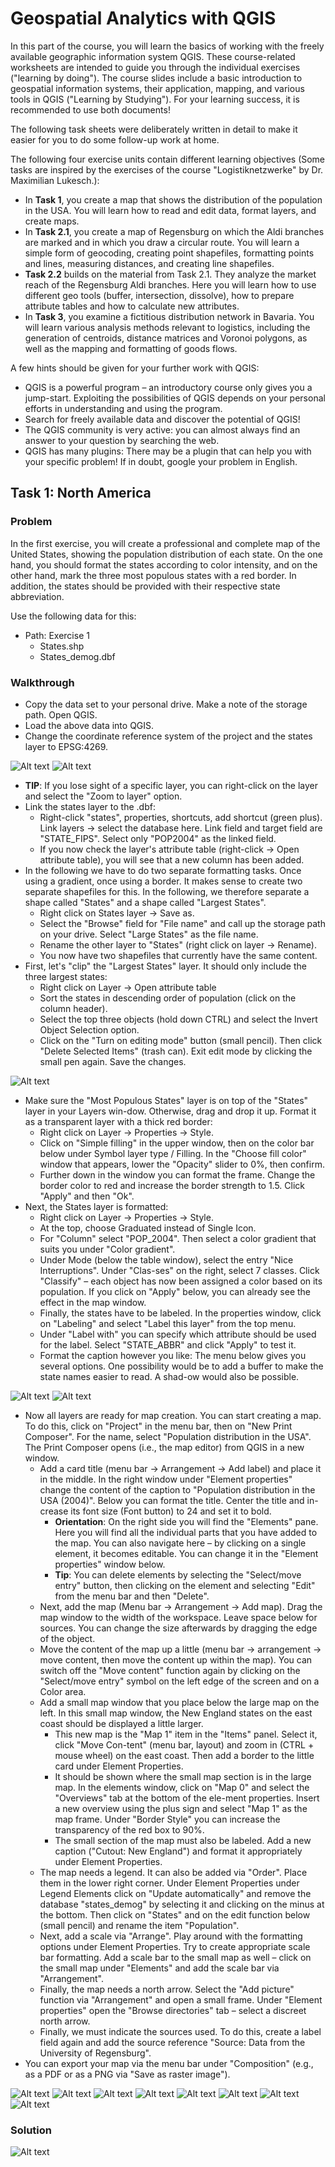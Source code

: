 
# Geospatial Analytics with QGIS

In this part of the course, you will learn the basics of working with the freely available geographic information system QGIS. These course-related worksheets are intended to guide you through the individual exercises ("learning by doing"). The course slides include a basic introduction to geospatial information systems, their application, mapping, and various tools in QGIS ("Learning by Studying"). For your learning success, it is recommended to use both documents!

The following task sheets were deliberately written in detail to make it easier for you to do some follow-up work at home.

The following four exercise units contain different learning objectives (Some tasks are inspired by the exercises of the course "Logistiknetzwerke" by Dr. Maximilian Lukesch.):
- In **Task 1**, you create a map that shows the distribution of the population in the USA. You will learn how to read and edit data, format layers, and create maps.
- In **Task 2.1**, you create a map of Regensburg on which the Aldi branches are marked and in which you draw a circular route. You will learn a simple form of geocoding, creating point shapefiles, formatting points and lines, measuring distances, and creating line shapefiles.
- **Task 2.2** builds on the material from Task 2.1. They analyze the market reach of the Regensburg Aldi branches. Here you will learn how to use different geo tools (buffer, intersection, dissolve), how to prepare attribute tables and how to calculate new attributes.
- In **Task 3**, you examine a fictitious distribution network in Bavaria. You will learn various analysis methods relevant to logistics, including the generation of centroids, distance matrices and Voronoi polygons, as well as the mapping and formatting of goods flows.

A few hints should be given for your further work with QGIS:
- QGIS is a powerful program – an introductory course only gives you a jump-start. Exploiting the possibilities of QGIS depends on your personal efforts in understanding and using the program.
- Search for freely available data and discover the potential of QGIS!
- The QGIS community is very active: you can almost always find an answer to your question by searching the web.
- QGIS has many plugins: There may be a plugin that can help you with your specific problem! If in doubt, google your problem in English.

## Task 1: North America

### Problem
In the first exercise, you will create a professional and complete map of the United States, showing the population distribution of each state. On the one hand, you should format the states according to color intensity, and on the other hand, mark the three most populous states with a red border. In addition, the states should be provided with their respective state abbreviation.

Use the following data for this:
- Path: Exercise 1
    - States.shp
    - States_demog.dbf

### Walkthrough
- Copy the data set to your personal drive. Make a note of the storage path. Open QGIS.
- Load the above data into QGIS.
- Change the coordinate reference system of the project  and the states layer to EPSG:4269.

![Alt text](image.png)
![Alt text](image-1.png)

- **TIP**: If you lose sight of a specific layer, you can right-click on the layer and select the "Zoom to layer" option.
- Link the states layer to the .dbf:
    - Right-click "states", properties, shortcuts, add shortcut (green plus). Link layers -> select the database here. Link field and target field are "STATE_FIPS". Select only "POP2004" as the linked field.
    - If you now check the layer's attribute table (right-click -> Open attribute table), you will see that a new column has been added.
- In the following we have to do two separate formatting tasks. Once using a gradient, once using a border. It makes sense to create two separate shapefiles for this. In the following, we therefore separate a shape called "States" and a shape called "Largest States".
    - Right click on States layer -> Save as.
    - Select the "Browse" field for "File name" and call up the storage path on your drive. Select "Large States" as the file name.
    - Rename the other layer to "States" (right click on layer -> Rename).
    - You now have two shapefiles that currently have the same content.
- First, let's "clip" the "Largest States" layer. It should only include the three largest states:
    - Right click on Layer -> Open attribute table
    - Sort the states in descending order of population (click on the column header).
    - Select the top three objects (hold down CTRL) and select the Invert Object Selection option.
    - Click on the "Turn on editing mode" button (small pencil). Then click "Delete Selected Items" (trash can). Exit edit mode by clicking the small pen again. Save the changes.

![Alt text](image-2.png)

- Make sure the "Most Populous States" layer is on top of the "States" layer in your Layers win-dow. Otherwise, drag and drop it up. Format it as a transparent layer with a thick red border:
    - Right click on Layer -> Properties -> Style.
    - Click on "Simple filling" in the upper window, then on the color bar below under Symbol layer type / Filling. In the "Choose fill color" window that appears, lower the "Opacity" slider to 0%, then confirm.
    - Further down in the window you can format the frame. Change the border color to red and increase the border strength to 1.5. Click "Apply" and then "Ok".
- Next, the States layer is formatted:
    - Right click on Layer -> Properties -> Style.
    - At the top, choose Graduated instead of Single Icon.
    - For "Column" select "POP_2004". Then select a color gradient that suits you under "Color gradient".
    - Under Mode (below the table window), select the entry "Nice Interruptions". Under "Clas-ses" on the right, select 7 classes. Click "Classify" – each object has now been assigned a color based on its population. If you click on "Apply" below, you can already see the effect in the map window.
    - Finally, the states have to be labeled. In the properties window, click on "Labeling" and select "Label this layer" from the top menu.
    - Under "Label with" you can specify which attribute should be used for the label. Select "STATE_ABBR" and click "Apply" to test it.
    - Format the caption however you like: The menu below gives you several options. One possibility would be to add a buffer to make the state names easier to read. A shad-ow would also be possible.

![Alt text](image-3.png)
![Alt text](image-4.png)

- Now all layers are ready for map creation. You can start creating a map. To do this, click on "Project" in the menu bar, then on "New Print Composer". For the name, select "Population distribution in the USA". The Print Composer opens (i.e., the map editor) from QGIS in a new window.
    - Add a card title (menu bar -> Arrangement -> Add label) and place it in the middle. In the right window under "Element properties" change the content of the caption to "Population distribution in the USA (2004)". Below you can format the title. Center the title and in-crease its font size (Font button) to 24 and set it to bold.
        - **Orientation**: On the right side you will find the "Elements" pane. Here you will find all the individual parts that you have added to the map. You can also navigate here – by clicking on a single element, it becomes editable. You can change it in the "Element properties" window below.
        - **Tip**: You can delete elements by selecting the "Select/move entry" button, then clicking on the element and selecting "Edit" from the menu bar and then "Delete".
    - Next, add the map (Menu bar -> Arrangement -> Add map). Drag the map window to the width of the workspace. Leave space below for sources. You can change the size afterwards by dragging the edge of the object.
    - Move the content of the map up a little (menu bar -> arrangement -> move content, then move the content up within the map). You can switch off the "Move content" function again by clicking on the "Select/move entry" symbol on the left edge of the screen and on a Color area.
    - Add a small map window that you place below the large map on the left. In this small map window, the New England states on the east coast should be displayed a little larger.
        - This new map is the "Map 1" item in the "Items" panel. Select it, click "Move Con-tent" (menu bar, layout) and zoom in (CTRL + mouse wheel) on the east coast. Then add a border to the little card under Element Properties.
        - It should be shown where the small map section is in the large map. In the elements window, click on "Map 0" and select the "Overviews" tab at the bottom of the ele-ment properties. Insert a new overview using the plus sign and select "Map 1" as the map frame. Under "Border Style" you can increase the transparency of the red box to 90%.
        - The small section of the map must also be labeled. Add a new caption ("Cutout: New England") and format it appropriately under Element Properties.
    - The map needs a legend. It can also be added via "Order". Place them in the lower right corner. Under Element Properties under Legend Elements click on "Update automatically" and remove the database "states_demog" by selecting it and clicking on the minus at the bottom. Then click on "States" and on the edit function below (small pencil) and rename the item "Population".
    - Next, add a scale via "Arrange". Play around with the formatting options under Element Properties. Try to create appropriate scale bar formatting. Add a scale bar to the small map as well – click on the small map under "Elements" and add the scale bar via "Arrangement".
    - Finally, the map needs a north arrow. Select the "Add picture" function via "Arrangement" and open a small frame. Under "Element properties" open the "Browse directories" tab – select a discreet north arrow.
    - Finally, we must indicate the sources used. To do this, create a label field again and add the source reference "Source: Data from the University of Regensburg".
- You can export your map via the menu bar under "Composition" (e.g., as a PDF or as a PNG via "Save as raster image").

![Alt text](image-6.png)
![Alt text](image-7.png)
![Alt text](image-8.png)
![Alt text](image-9.png)
![Alt text](image-10.png)
![Alt text](image-11.png)
![Alt text](image-12.png)
![Alt text](image-13.png)

### Solution
![Alt text](image-14.png)

